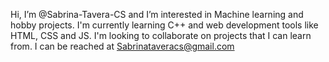 Hi, I’m @Sabrina-Tavera-CS and I’m interested in Machine learning and hobby projects. I'm currently learning C++ and web development tools like HTML, CSS and JS.
I'm looking to collaborate on projects that I can learn from. I can be reached at 
Sabrinataveracs@gmail.com

<!---
Sabrina-Tavera-CS/Sabrina-Tavera-CS is a ✨ special ✨ repository because its `README.md` (this file) appears on your GitHub profile.
You can click the Preview link to take a look at your changes.
--->
